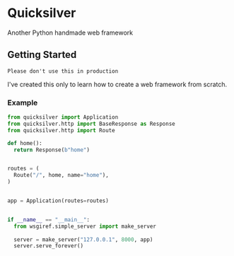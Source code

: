 # Quicksilver

Another Python handmade web framework

## Getting Started

```Please don't use this in production```

I've created this only to learn how to create a web framework from scratch.

### Example

```python
from quicksilver import Application
from quicksilver.http import BaseResponse as Response
from quicksilver.http import Route

def home():
  return Response(b"home")


routes = (
  Route("/", home, name="home"),
)


app = Application(routes=routes)


if __name__ == "__main__":
  from wsgiref.simple_server import make_server
  
  server = make_server("127.0.0.1", 8000, app)
  server.serve_forever()
```
